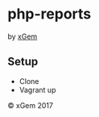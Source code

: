 # php-reports

by [xGem](http://www.xgem.com.ar)

## Setup

- Clone
- Vagrant up







&copy; xGem 2017
